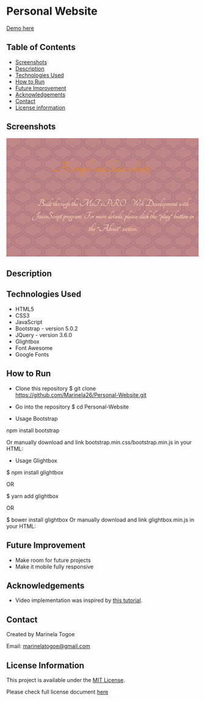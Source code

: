 # Personal Website

<a href="https://marinela26.github.io/Personal-Website/#HOME">Demo here</a>

## Table of Contents
* [Screenshots](#screenshots)
* [Description](#description)
* [Technologies Used](#technologies-used)
* [How to Run](#how-to-run)
* [Future Improvement](#future-improvement)
* [Acknowledgements](#acknowledgements)
* [Contact](#contact)
* [License information](#license-information)


## Screenshots

<img src="website.png" alt="PacMan" width="#" height="#">

## Description


## Technologies Used
- HTML5
- CSS3
- JavaScript
- Bootstrap - version 5.0.2
- JQuery - version 3.6.0
- Glightbox
- Font Awesome
- Google Fonts

## How to Run

* Clone this repository
$ git clone https://github.com/Marinela26/Personal-Website.git

* Go into the repository
$ cd Personal-Website

* Usage Bootstrap

npm install bootstrap

Or manually download and link bootstrap.min.css/bootstrap.min.js in your HTML:

<!-- CSS only -->
<link href="https://cdn.jsdelivr.net/npm/bootstrap@5.0.2/dist/css/bootstrap.min.css" rel="stylesheet" integrity="sha384-EVSTQN3/azprG1Anm3QDgpJLIm9Nao0Yz1ztcQTwFspd3yD65VohhpuuCOmLASjC" crossorigin="anonymous">
<!-- JavaScript Bundle with Popper -->
<script src="https://cdn.jsdelivr.net/npm/bootstrap@5.0.2/dist/js/bootstrap.bundle.min.js" integrity="sha384-MrcW6ZMFYlzcLA8Nl+NtUVF0sA7MsXsP1UyJoMp4YLEuNSfAP+JcXn/tWtIaxVXM" crossorigin="anonymous"></script>

* Usage Glightbox

$ npm install glightbox

 OR
 
$ yarn add glightbox

 OR
 
$ bower install glightbox
Or manually download and link glightbox.min.js in your HTML:

<link rel="stylesheet" href="dist/css/glightbox.css" />
<script src="dist/js/glightbox.min.js"></script>

<!-- USING A CDN -->

<link rel="stylesheet" href="https://cdn.jsdelivr.net/npm/glightbox/dist/css/glightbox.min.css" />
<script src="https://cdn.jsdelivr.net/gh/mcstudios/glightbox/dist/js/glightbox.min.js"></script>

<script type="text/javascript">
  const lightbox = GLightbox({ ...options });
</script>

<!-- USING ES MODULES -->

<script type="module">
  import 'https://cdn.jsdelivr.net/gh/mcstudios/glightbox/dist/js/glightbox.min.js';

  const lightbox = GLightbox({ ...options });
</script>


## Future Improvement

- Make room for future projects
- Make it mobile fully responsive


## Acknowledgements

- Video implementation was inspired by [this tutorial](https://www.youtube.com/watch?v=iJKCj8uAHz8&t=4316s).


## Contact
Created by Marinela Togoe

Email: marinelatogoe@gmail.com


 ## License Information
 
This project is available under the [MIT License](). 

Please check full license document <a href="https://github.com/Marinela26/Personal-Website/blob/main/LICENSE">here</a>




